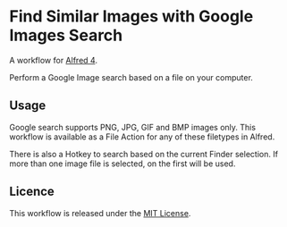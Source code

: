 
# Find Similar Images with Google Images Search #

A workflow for [Alfred 4][alfred].

Perform a Google Image search based on a file on your computer.


## Usage ##

Google search supports PNG, JPG, GIF and BMP images only. This workflow is available as a File Action for any of these filetypes in Alfred.

There is also a Hotkey to search based on the current Finder selection. If more than one image file is selected, on the first will be used.


## Licence ##

This workflow is released under the [MIT License][mit].


[alfred]: http://www.alfredapp.com/
[mit]: ./LICENCE.txt
